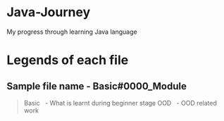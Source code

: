 # Java-Journey
 My progress through learning Java language


# Legends of each file
## Sample file name - Basic#0000_Module
> Basic&nbsp;&nbsp;&nbsp;- What is learnt during beginner stage
> OOD&nbsp;&nbsp;&nbsp;- OOD related work